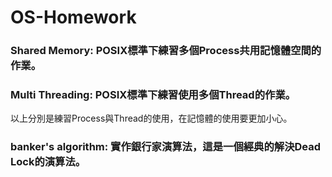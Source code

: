 # OS-Homework
### Shared Memory: POSIX標準下練習多個Process共用記憶體空間的作業。  
### Multi Threading: POSIX標準下練習使用多個Thread的作業。  
以上分別是練習Process與Thread的使用，在記憶體的使用要更加小心。  
### banker's algorithm: 實作銀行家演算法，這是一個經典的解決Dead Lock的演算法。  
